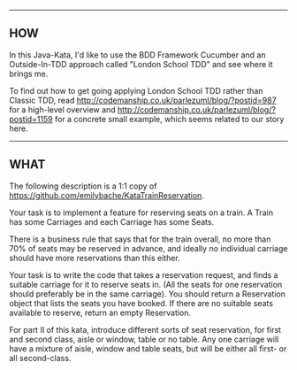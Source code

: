 ----------
   HOW
----------

In this Java-Kata, I'd like to use the BDD Framework Cucumber and an Outside-In-TDD approach
called "London School TDD" and see where it brings me.

To find out how to get going applying London School TDD rather than Classic TDD, read
http://codemanship.co.uk/parlezuml/blog/?postid=987 for a high-level overview and
http://codemanship.co.uk/parlezuml/blog/?postid=1159 for a concrete small example, which
seems related to our story here.



----------
   WHAT
----------

The following description is a 1:1 copy of https://github.com/emilybache/KataTrainReservation.

Your task is to implement a feature for reserving seats on a train. A Train has some
Carriages and each Carriage has some Seats.

There is a business rule that says that for the train overall, no more than 70% of seats
may be reserved in advance, and ideally no individual carriage should have more
reservations than this either.

Your task is to write the code that takes a reservation request, and finds a suitable
carriage for it to reserve seats in. (All the seats for one reservation should preferably
be in the same carriage). You should return a Reservation object that lists the seats you
have booked. If there are no suitable seats available to reserve, return an empty Reservation.

For part II of this kata, introduce different sorts of seat reservation, for first and second
class, aisle or window, table or no table. Any one carriage will have a mixture of aisle,
window and table seats, but will be either all first- or all second-class.